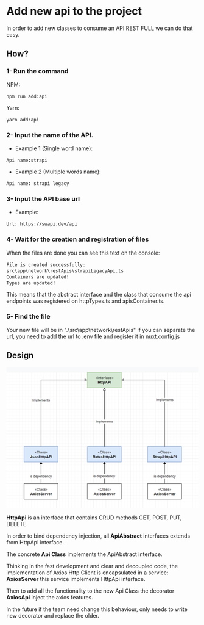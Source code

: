# Add new api to the project

In order to add new classes to consume an API REST FULL
we can do that easy.

## How?

### 1- Run the command

NPM:

```
npm run add:api
```

Yarn:

```
yarn add:api
```

### 2- Input the name of the API.

- Example 1 (Single word name):

```
Api name:strapi
```

- Example 2 (Multiple words name):

```
Api name: strapi legacy
```

### 3- Input the API base url

- Example:

```
Url: https://swapi.dev/api
```

### 4- Wait for the creation and registration of files

When the files are done you can see this text on the console:

```
File is created successfully: src\app\network\restApis\strapiLegacyApi.ts
Containers are updated!
Types are updated!
```

This means that the abstract interface and the class that consume the api endpoints
was registered on httpTypes.ts and apisContainer.ts.

### 5- Find the file

Your new file will be in ".\src\app\network\restApis\"
if you can separate the url, you need to add the url to .env file and register it in nuxt.config.js

## Design

![Diagram](EndPointArch.PNG)

**HttpApi** is an interface that contains CRUD methods
GET, POST, PUT, DELETE.

In order to bind dependency injection, all **ApiAbstract** interfaces
extends from HttpApi interface.

The concrete **Api Class** implements the ApiAbstract interface.

Thinking in the fast development and clear and decoupled code, the implementation of
Axios Http Client is encapsulated in a service: **AxiosServer**
this service implements HttpApi interface.

Then to add all the functionality to the new Api Class
the decorator **AxiosApi** inject the axios features.

In the future if the team need change this behaviour,
only needs to write new decorator and replace the older.
